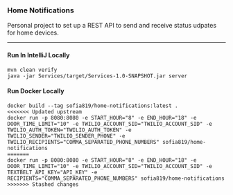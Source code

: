 ### Home Notifications

Personal project to set up a REST API to send and receive status udpates for home devices.

---

#### Run In IntelliJ Locally

```
mvn clean verify
java -jar Services/target/Services-1.0-SNAPSHOT.jar server
```

#### Run Docker Locally

```
docker build --tag sofia819/home-notifications:latest .
<<<<<<< Updated upstream
docker run -p 8080:8080 -e START_HOUR="8" -e END_HOUR="18" -e DOOR_TIME_LIMIT="10" -e TWILIO_ACCOUNT_SID="TWILIO_ACCOUNT_SID" -e TWILIO_AUTH_TOKEN="TWILIO_AUTH_TOKEN" -e TWILIO_SENDER="TWILIO_SENDER_PHONE" -e TWILIO_RECIPIENTS="COMMA_SEPARATED_PHONE_NUMBERS" sofia819/home-notifications
=======
docker run -p 8080:8080 -e START_HOUR="8" -e END_HOUR="18" -e DOOR_TIME_LIMIT="10" -e TWILIO_ACCOUNT_SID="TWILIO_ACCOUNT_SID" -e TEXTBELT_API_KEY="API_KEY" -e RECIPIENTS="COMMA_SEPARATED_PHONE_NUMBERS" sofia819/home-notifications
>>>>>>> Stashed changes
```
